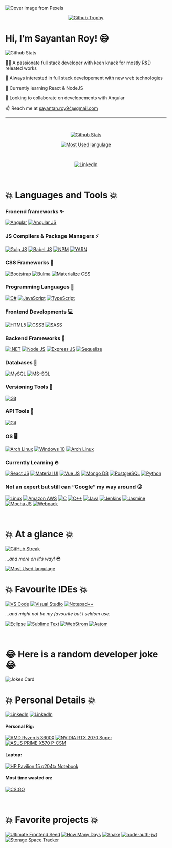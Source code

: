 ![Cover image from Pexels](https://images.pexels.com/photos/169573/pexels-photo-169573.jpeg?auto=compress&cs=tinysrgb&dpr=3&h=375&w=630)

<div align="center">

[![Github Trophy](https://github-profile-trophy.vercel.app/?username=dusk196&margin-w=15&margin-h=15&no-frame=true&theme=onestar)](https://github.com/ryo-ma/github-profile-trophy)

</div>

# Hi, I’m Sayantan Roy! 😄

![Github Stats](https://komarev.com/ghpvc/?username=dusk196&label=Profile%20views&color=blue&style=flat-square)

👋🏼 A passionate full stack developer with keen knack for mostly R&D releated works

👀 Always interested in full stack developement with new web technologies

🌱 Currently learning React & NodeJS

💞️ Looking to collaborate on developements with Angular

📫 Reach me at sayantan.roy94@gmail.com

---

<br />

<div align="center">


[![Github Stats](https://github-readme-stats.vercel.app/api?username=dusk196&show_icons=true&theme=merko)](https://github-readme-stats.vercel.app/)


[![Most Used langulage](https://github-readme-stats.vercel.app/api/top-langs/?username=dusk196&show_icons=true&theme=merko&layout=compact&langs_count=20&hide=java)](https://github-readme-stats.vercel.app/)

<br />

[![LinkedIn](https://img.shields.io/badge/LinkedIn-Connect_Now!-0077B5?style=for-the-badge&logo=linkedin&logoColor=white)](https://www.linkedin.com/in/sayantan-roy94/)

</div>

<br />

# 💥 Languages and Tools 💥

### Fronend frameworks ✨

[![Angular](https://img.shields.io/badge/Angular-DD0031?style=for-the-badge&logo=angular&logoColor=white)](https://angular.io/)
[![Angular JS](https://img.shields.io/badge/Angular_JS-E23237?style=for-the-badge&logo=angularjs&logoColor=white)](https://angularjs.org/)

### JS Compilers & Package Managers ⚡️

[![Gulp JS](https://img.shields.io/badge/Gulp-CF4647?style=for-the-badge&logo=gulp&logoColor=white)](https://gulpjs.com/)
[![Babel JS](https://img.shields.io/badge/Babel-F7DF1E?style=for-the-badge&logo=babel&logoColor=black)](https://babeljs.io/)
[![NPM](https://img.shields.io/badge/npm-CB3837?style=for-the-badge&logo=npm&logoColor=white)](https://www.npmjs.com/)
[![YARN](https://img.shields.io/badge/Yarn-2C8EBB?style=for-the-badge&logo=yarn&logoColor=white)](https://yarnpkg.com/)

### CSS Frameworks 💫

[![Bootstrap](https://img.shields.io/badge/Bootstrap-563D7C?style=for-the-badge&logo=bootstrap&logoColor=white)](https://getbootstrap.com/)
[![Bulma](https://img.shields.io/badge/Bulma-00D1B2?style=for-the-badge&logo=bulma&logoColor=white)](https://bulma.io/)
[![Materialize CSS](https://img.shields.io/badge/Materialize_CSS-ee6e73?style=for-the-badge&logo=material-ui&logoColor=white)](https://materializecss.com/)

### Programming Languages 🔬

[![C#](https://img.shields.io/badge/C%23-239120?style=for-the-badge&logo=c-sharp&logoColor=white)](https://www.w3schools.com/cs/)
[![JavaScript](https://img.shields.io/badge/JavaScript-F7DF1E?style=for-the-badge&logo=javascript&logoColor=black)](https://developer.mozilla.org/en-US/docs/Web/JavaScript/)
[![TypeScript](https://img.shields.io/badge/TypeScript-007ACC?style=for-the-badge&logo=typescript&logoColor=white)](https://www.typescriptlang.org/)

### Frontend Developments 💻

[![HTML5](https://img.shields.io/badge/HTML5-E34F26?style=for-the-badge&logo=html5&logoColor=white)](https://www.w3.org/html/)
[![CSS3](https://img.shields.io/badge/CSS3-1572B6?style=for-the-badge&logo=css3&logoColor=white)](https://www.w3schools.com/css/)
[![SASS](https://img.shields.io/badge/Sass-CC6699?style=for-the-badge&logo=sass&logoColor=white)](https://sass-lang.com/)

### Backend Frameworks 🔭

[![.NET](https://img.shields.io/badge/.NET-512BD4?style=for-the-badge&logo=dotnet&logoColor=white)](https://dotnet.microsoft.com/)
[![Node JS](https://img.shields.io/badge/Node.js-339933?style=for-the-badge&logo=nodedotjs&logoColor=white)](https://nodejs.org/)
[![Express JS](https://img.shields.io/badge/Express.js-000000?style=for-the-badge&logo=express&logoColor=white)](https://expressjs.com/)
[![Sequelize](https://img.shields.io/badge/Sequelize-000000?style=for-the-badge&logo=Sequelize&logoColor=white)](https://sequelize.org/)

### Databases 📇

[![MySQL](https://img.shields.io/badge/MySQL-00000F?style=for-the-badge&logo=mysql&logoColor=white)](https://www.mysql.com/)
[![MS-SQL](https://img.shields.io/badge/Microsoft%20SQL%20Sever-CC2927?style=for-the-badge&logo=microsoft%20sql%20server&logoColor=white)](https://www.microsoft.com/en-us/sql-server/)

### Versioning Tools 💾

[![Git](https://img.shields.io/badge/Git-F05032?style=for-the-badge&logo=git&logoColor=white)](https://git-scm.com/)

### API Tools 📡

[![Git](https://img.shields.io/badge/Postman-FF6C37?style=for-the-badge&logo=Postman&logoColor=white)](https://postman.com/)

### OS 🖥

[![Arch Linux](https://img.shields.io/badge/PC-Arch_Linux-1793D1?style=for-the-badge&logo=arch-linux&logoColor=white)](https://archlinux.org/)
[![Windows 10](https://img.shields.io/badge/PC_&_Laptop-Windows_10-0078D6?style=for-the-badge&logo=windows&logoColor=white)](https://www.microsoft.com/en-in/windows/)
[![Arch Linux](https://img.shields.io/badge/Mobile-lineage_os-167C80?style=for-the-badge&logo=lineageos&logoColor=white)](https://archlinux.org/)

### Currently Learning 🔥

[![React JS](https://img.shields.io/badge/React-20232A?style=for-the-badge&logo=react&logoColor=61DAFB)](https://reactjs.org/)
[![Material UI](https://img.shields.io/badge/Material--UI-0081CB?style=for-the-badge&logo=material-ui&logoColor=white)](https://material-ui.com/)
[![Vue JS](https://img.shields.io/badge/Vue.js-35495E?style=for-the-badge&logo=vuedotjs&logoColor=4FC08D)](https://vuejs.org/)
[![Mongo DB](https://img.shields.io/badge/Mongo_DB-4EA94B?style=for-the-badge&logo=mongodb&logoColor=white)](https://www.mongodb.com/)
[![PostgreSQL](https://img.shields.io/badge/PostgreSQL-316192?style=for-the-badge&logo=postgresql&logoColor=white)](https://www.postgresql.org/)
[![Python](https://img.shields.io/badge/Python-FFD43B?style=for-the-badge&logo=python&logoColor=darkgreen)](https://www.python.org/)

### Not an expert but still can “Google” my way around 😜

[![Linux](https://img.shields.io/badge/Linux-FCC624?style=for-the-badge&logo=linux&logoColor=black)](https://www.linux.org/)
[![Amazon AWS](https://img.shields.io/badge/Amazon_AWS-232F3E?style=for-the-badge&logo=amazon-aws&logoColor=white)](https://aws.amazon.com/)
[![C](https://img.shields.io/badge/C-00599C?style=for-the-badge&logo=c&logoColor=white)](https://www.w3schools.in/c-tutorial/intro/)
[![C++](https://img.shields.io/badge/C%2B%2B-00599C?style=for-the-badge&logo=c%2B%2B&logoColor=white)](https://www.w3schools.com/cpp/)
[![Java](https://img.shields.io/badge/Java-ED8B00?style=for-the-badge&logo=java&logoColor=white)](https://www.java.com/)
[![Jenkins](https://img.shields.io/badge/Jenkins-D24939?style=for-the-badge&logo=Jenkins&logoColor=white)](https://www.jenkins.io/)
[![Jasmine](https://img.shields.io/badge/Jasmine-8A4182?style=for-the-badge&logo=Jasmine&logoColor=white)](https://jasmine.github.io/)
[![Mocha JS](https://img.shields.io/badge/Mocha-8D6748?style=for-the-badge&logo=Mocha&logoColor=white)](https://mochajs.org/)
[![Webpack](https://img.shields.io/badge/Webpack-8DD6F9?style=for-the-badge&logo=Webpack&logoColor=black)](https://webpack.js.org/)

<br />

# 💥 At a glance 💥

[![GitHub Streak](https://github-readme-streak-stats.herokuapp.com?user=dusk196&theme=merko)](https://git.io/streak-stats)

*...and more on it's way!* 😎

[![Most Used langulage](https://metrics.lecoq.io/dusk196?template=terminal)](https://metrics.lecoq.io/)

# 💥 Favourite IDEs 💥

[![VS Code](https://img.shields.io/badge/Visual_Studio_Code-0078D4?style=for-the-badge&logo=visual%20studio%20code&logoColor=white)](https://code.visualstudio.com/)
[![Visual Studio](https://img.shields.io/badge/Visual_Studio-5C2D91?style=for-the-badge&logo=visual%20studio&logoColor=white)](https://visualstudio.microsoft.com/)
[![Notepad++](https://img.shields.io/badge/Notepad++-90E59A.svg?style=for-the-badge&logo=notepad%2B%2B&logoColor=black)](https://notepad-plus-plus.org/)

*...and might not be my favourite but I seldom use:*

[![Eclipse](https://img.shields.io/badge/Eclipse-2C2255?style=for-the-badge&logo=eclipse&logoColor=white)](https://www.eclipse.org/)
[![Sublime Text](https://img.shields.io/badge/sublime_text-%23575757.svg?&style=for-the-badge&logo=sublime-text&logoColor=important)](https://www.sublimetext.com/)
[![WebStrom](https://img.shields.io/badge/WebStorm-000000?style=for-the-badge&logo=WebStorm&logoColor=white)](https://www.jetbrains.com/webstorm/)
[![Aatom](https://img.shields.io/badge/Atom-66595C?style=for-the-badge&logo=Atom&logoColor=white)](https://atom.io/)

<br />

# 😂 Here is a random developer joke 😂
![Jokes Card](https://readme-jokes.vercel.app/api)

# 💥 Personal Details 💥

[![LinkedIn](https://img.shields.io/badge/Facebook-1877F2?style=for-the-badge&logo=facebook&logoColor=white)](https://www.facebook.com/dusk196/)
[![LinkedIn](https://img.shields.io/badge/Twitter-1DA1F2?style=for-the-badge&logo=twitter&logoColor=white)](https://twitter.com/itsroy94)

#### Personal Rig: 
[![AMD Ryzen 5 3600X](https://img.shields.io/badge/AMD-Ryzen_5_3600X-ED1C24?style=for-the-badge&logo=amd&logoColor=white)](https://www.amd.com/en/products/cpu/amd-ryzen-5-3600x/)
[![NVIDIA RTX 2070 Super](https://img.shields.io/badge/NVIDIA-RTX_2070_Super-76B900?style=for-the-badge&logo=nvidia&logoColor=white)](https://www.nvidia.com/en-in/geforce/graphics-cards/rtx-2070-super/)
[![ASUS PRIME X570 P-CSM](https://img.shields.io/badge/Asus-PRIME_X570_P--CSM-000000?style=for-the-badge&logo=asus&logoColor=white)](https://www.asus.com/Motherboards-Components/Motherboards/All-series/PRIME-X570-P-CSM/)

#### Laptop:
[![HP Pavilion 15 p204tx Notebook](https://img.shields.io/badge/Windows-HP_Pavilion_15--p204tx_Notebook-0078D6?style=for-the-badge&logo=windows&logoColor=white)](https://support.hp.com/in-en/product/hp-pavilion-15-notebook-pc-series/7486459/model/7584247/)

#### Most time wasted on:

[![CS:GO](https://img.shields.io/badge/Counter_Strike:_Global_Offensive-3000+_Hours-000000?style=for-the-badge&logo=counter-strike&logoColor=white)](https://store.steampowered.com/app/730/CounterStrike_Global_Offensive/)

<br />

# 💥 Favorite projects 💥

[![Ultimate Frontend Seed](https://github-readme-stats.vercel.app/api/pin/?username=dusk196&repo=ultimate-frontend-seed&theme=merko)](https://github.com/dusk196/ultimate-frontend-seed/)
[![How Many Days](https://github-readme-stats.vercel.app/api/pin/?username=dusk196&repo=how-many-days&theme=merko)](https://github.com/dusk196/how-many-days/)
[![Snake](https://github-readme-stats.vercel.app/api/pin/?username=dusk196&repo=snake&theme=merko)](https://github.com/dusk196/snake/)
[![node-auth-jwt](https://github-readme-stats.vercel.app/api/pin/?username=dusk196&repo=node-auth-jwt&theme=merko)](https://github.com/dusk196/node-auth-jwt/)
[![Storage Space Tracker](https://github-readme-stats.vercel.app/api/pin/?username=dusk196&repo=storage-space-tracker&theme=merko)](https://github.com/dusk196/storage-space-tracker/)